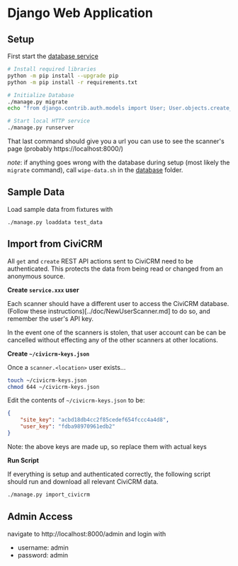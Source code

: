 # Django Web Application

## Setup

First start the [database service](../database)

```bash
# Install required libraries
python -m pip install --upgrade pip
python -m pip install -r requirements.txt

# Initialize Database
./manage.py migrate
echo "from django.contrib.auth.models import User; User.objects.create_superuser('admin', 'admin@nowhere.com', 'admin')" | python manage.py shell

# Start local HTTP service
./manage.py runserver
```

That last command should give you a url you can use to see the scanner's
page (probably https://localhost:8000/)

_note_: if anything goes wrong with the database during setup (most likely
the `migrate` command), call `wipe-data.sh` in the [database](../database)
folder.

## Sample Data

Load sample data from fixtures with

```
./manage.py loaddata test_data
```

## Import from CiviCRM

All `get` and `create` REST API actions sent to CiviCRM need to be
authenticated. This protects the data from being read or changed from an
anonymous source.

**Create `service.xxx` user**

Each scanner should have a different user to access the CiviCRM database.\
(Follow these instructions)[../doc/NewUserScanner.md] to do so, and
remember the user's API key.

In the event one of the scanners is stolen, that user account can be can
be cancelled without effecting any of the other scanners at other locations.

**Create `~/civicrm-keys.json`**

Once a `scanner.<location>` user exists...

```bash
touch ~/civicrm-keys.json
chmod 644 ~/civicrm-keys.json
```

Edit the contents of `~/civicrm-keys.json` to be:

```json
{
    "site_key": "acbd18db4cc2f85cedef654fccc4a4d8",
    "user_key": "fdba98970961edb2"
}
```

Note: the above keys are made up, so replace them with actual keys

**Run Script**

If everything is setup and authenticated correctly, the following
script should run and download all relevant CiviCRM data.

```bash
./manage.py import_civicrm
```

## Admin Access

navigate to http://localhost:8000/admin and login with
* username: admin
* password: admin
